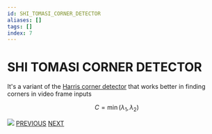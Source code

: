 ```yaml
---
id: SHI_TOMASI_CORNER_DETECTOR
aliases: []
tags: []
index: 7
---
```


# SHI TOMASI CORNER DETECTOR

It's a variant of the [Harris  corner detector](HARRIS_CORNER_DETECTOR.md)  that works better in finding corners in video frame inputs

$$
C = \min(\lambda_1,\lambda_2)
$$

![](Pasted_image_20240310172549.png)
[PREVIOUS](HARRIS_CORNER_DETECTOR.md) [NEXT](SCALE_INVARIANCE.md)
